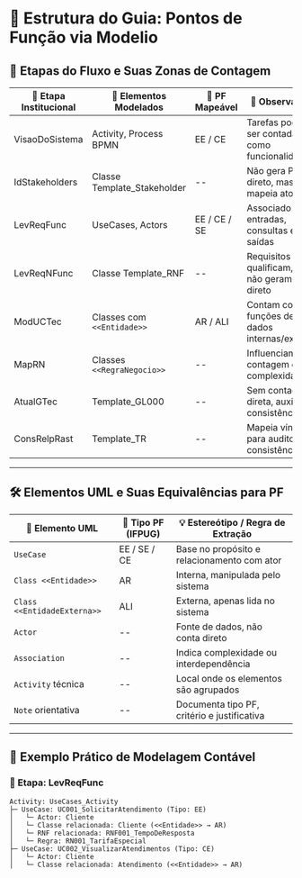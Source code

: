 # 📘 Estrutura do Guia: Pontos de Função via Modelio

## 🧭 Etapas do Fluxo e Suas Zonas de Contagem

| 🔹 Etapa Institucional | 📐 Elementos Modelados          | 🧩 PF Mapeável | 🔎 Observações                                           |
|------------------------|-------------------------------|----------------|---------------------------------------------------------|
| VisaoDoSistema         | Activity, Process BPMN        | EE / CE        | Tarefas podem ser contadas como funcionalidades         |
| IdStakeholders         | Classe Template_Stakeholder   | --             | Não gera PF direto, mas mapeia atores                  |
| LevReqFunc             | UseCases, Actors              | EE / CE / SE   | Associado a entradas, consultas e saídas               |
| LevReqNFunc            | Classe Template_RNF           | --             | Requisitos qualificam, mas não geram PF direto         |
| ModUCTec               | Classes com `<<Entidade>>`    | AR / ALI       | Contam como funções de dados internas/externas         |
| MapRN                  | Classes `<<RegraNegocio>>`    | --             | Influenciam contagem de complexidade                   |
| AtualGTec              | Template_GL000                | --             | Sem contagem direta, auxilia consistência              |
| ConsRelpRast           | Template_TR                   | --             | Mapeia vínculos para auditoria e consistência          |

---

## 🛠 Elementos UML e Suas Equivalências para PF

| 🧩 Elemento UML              | 📏 Tipo PF (IFPUG) | 💡 Estereótipo / Regra de Extração              |
|-----------------------------|-------------------|-------------------------------------------------|
| `UseCase`                   | EE / SE / CE      | Base no propósito e relacionamento com ator     |
| `Class <<Entidade>>`        | AR                | Interna, manipulada pelo sistema                |
| `Class <<EntidadeExterna>>` | ALI               | Externa, apenas lida no sistema                 |
| `Actor`                     | --                | Fonte de dados, não conta direto                |
| `Association`               | --                | Indica complexidade ou interdependência         |
| `Activity` técnica          | --                | Local onde os elementos são agrupados           |
| `Note` orientativa          | --                | Documenta tipo PF, critério e justificativa     |

---

## 📂 Exemplo Prático de Modelagem Contável

### 🔹 Etapa: LevReqFunc

```plaintext
Activity: UseCases_Activity
├─ UseCase: UC001_SolicitarAtendimento (Tipo: EE)
│   └─ Actor: Cliente
│   └─ Classe relacionada: Cliente (<<Entidade>> → AR)
│   └─ RNF relacionada: RNF001_TempoDeResposta
│   └─ Regra: RN001_TarifaEspecial
├─ UseCase: UC002_VisualizarAtendimentos (Tipo: CE)
│   └─ Actor: Cliente
│   └─ Classe relacionada: Atendimento (<<Entidade>> → AR)
